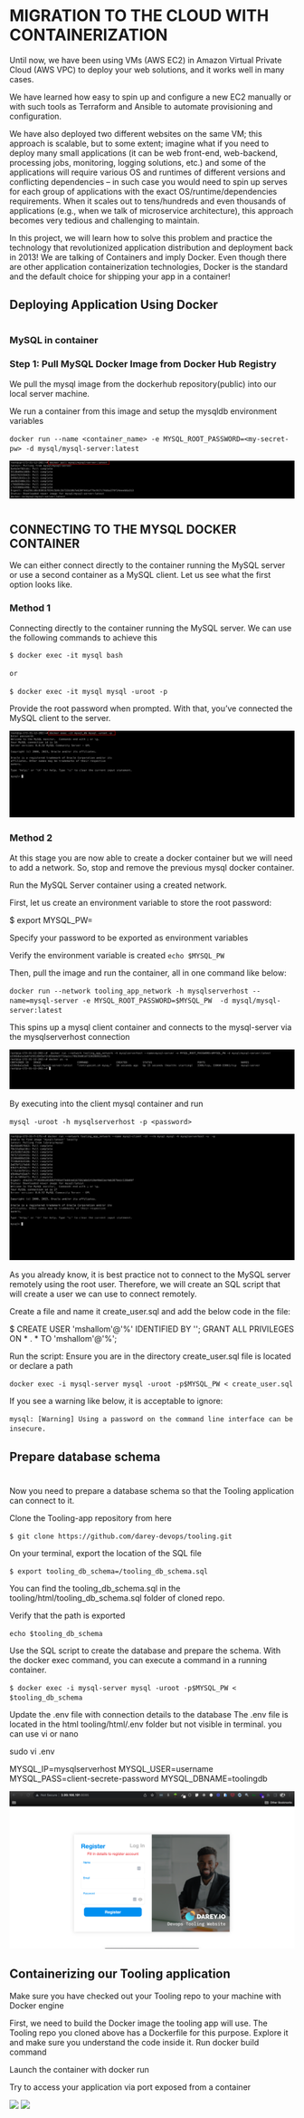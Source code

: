 # MIGRATION TO THE СLOUD WITH CONTAINERIZATION

Until now, we have been using VMs (AWS EC2) in Amazon Virtual Private Cloud (AWS VPC) to deploy your web solutions, and it works well in many cases. 

We have learned how easy to spin up and configure a new EC2 manually or with such tools as Terraform and Ansible to automate provisioning and configuration.

 We have also deployed two different websites on the same VM; this approach is scalable, but to some extent; imagine what if you need to deploy many small applications (it can be web front-end, web-backend, processing jobs, monitoring, logging solutions, etc.) and some of the applications will require various OS and runtimes of different versions and conflicting dependencies – in such case you would need to spin up serves for each group of applications with the exact OS/runtime/dependencies requirements. When it scales out to tens/hundreds and even thousands of applications (e.g., when we talk of microservice architecture), this approach becomes very tedious and challenging to maintain.

In this project, we will learn how to solve this problem and practice the technology that revolutionized application distribution and deployment back in 2013! We are talking of Containers and imply Docker. Even though there are other application containerization technologies, Docker is the standard and the default choice for shipping your app in a container!

## Deploying Application Using Docker
#
### MySQL in container
### Step 1: Pull MySQL Docker Image from Docker Hub Registry

We pull the mysql image from the dockerhub repository(public) into our local server machine.

We run a container from this image and setup the mysqldb environment variables


`docker run --name <container_name> -e MYSQL_ROOT_PASSWORD=<my-secret-pw> -d mysql/mysql-server:latest`

![](./images/docker-pull-mysql.png)
#
## CONNECTING TO THE MYSQL DOCKER CONTAINER

We can either connect directly to the container running the MySQL server or use a second container as a MySQL client. Let us see what the first option looks like.

### Method 1

Connecting directly to the container running the MySQL server.
We can use the following commands to achieve this

```
$ docker exec -it mysql bash

or

$ docker exec -it mysql mysql -uroot -p
```
Provide the root password when prompted. With that, you’ve connected the MySQL client to the server.



![](./images/docker-exec.png)

### Method 2

At this stage you are now able to create a docker container but we will need to add a network. So, stop and remove the previous mysql docker container.

Run the MySQL Server container using a created network.

First, let us create an environment variable to store the root password:

$ export MYSQL_PW= 

Specify your password to be exported as environment variables

Verify the environment variable is created `echo $MYSQL_PW`

Then, pull the image and run the container, all in one command like below:

`docker run --network tooling_app_network -h mysqlserverhost --name=mysql-server -e MYSQL_ROOT_PASSWORD=$MYSQL_PW  -d mysql/mysql-server:latest`

This spins up a mysql client container and connects to the mysql-server via the mysqlserverhost connection

![](./images/docker-run-network-tooling.png)


By executing into the client mysql container and run 

`mysql -uroot -h mysqlserverhost -p <password>`

![](./images/docker-run-mysql-network.png)

As you already know, it is best practice not to connect to the MySQL server remotely using the root user. Therefore, we will create an SQL script that will create a user we can use to connect remotely.

Create a file and name it create_user.sql and add the below code in the file:

 $ CREATE USER 'mshallom'@'%' IDENTIFIED BY ''; 
 GRANT ALL PRIVILEGES ON * . * TO 'mshallom'@'%'; 

Run the script:
Ensure you are in the directory create_user.sql file is located or declare a path

`docker exec -i mysql-server mysql -uroot -p$MYSQL_PW < create_user.sql `

If you see a warning like below, it is acceptable to ignore:

`mysql: [Warning] Using a password on the command line interface can be insecure.`


## Prepare database schema
#

Now you need to prepare a database schema so that the Tooling application can connect to it.

Clone the Tooling-app repository from here

` $ git clone https://github.com/darey-devops/tooling.git `

On your terminal, export the location of the SQL file

`$ export tooling_db_schema=/tooling_db_schema.sql `

You can find the tooling_db_schema.sql in the tooling/html/tooling_db_schema.sql folder of cloned repo.

Verify that the path is exported

`echo $tooling_db_schema`

Use the SQL script to create the database and prepare the schema. With the docker exec command, you can execute a command in a running container.

`$ docker exec -i mysql-server mysql -uroot -p$MYSQL_PW < $tooling_db_schema `



Update the .env file with connection details to the database
The .env file is located in the html tooling/html/.env folder but not visible in terminal. you can use vi or nano

sudo vi .env

MYSQL_IP=mysqlserverhost
MYSQL_USER=username
MYSQL_PASS=client-secrete-password
MYSQL_DBNAME=toolingdb

![](./images/webpage.png)


## Containerizing our Tooling application

Make sure you have checked out your Tooling repo to your machine with Docker engine

First, we need to build the Docker image the tooling app will use. The Tooling repo you cloned above has a Dockerfile for this purpose. Explore it and make sure you understand the code inside it.
Run docker build command

Launch the container with docker run

Try to access your application via port exposed from a container

![](./img/7.todo-complete.jpg)
![](./img/8.dockerhub.jpg)
#

